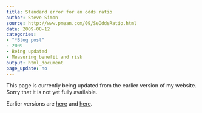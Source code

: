 ```yaml
---
title: Standard error for an odds ratio 
author: Steve Simon
source: http://www.pmean.com/09/SeOddsRatio.html
date: 2009-08-12
categories:
- "*Blog post"
- 2009
- Being updated
- Measuring benefit and risk
output: html_document
page_update: no
---
```


This page is currently being updated from the earlier version of my website. Sorry that it is not yet fully available.

<!---More--->

Earlier versions are [here][sim1] and [here][sim2].

[sim1]: http://www.pmean.com/09/SeOddsRatio.html
[sim2]: http://new.pmean.com/se-odds-ratio/
